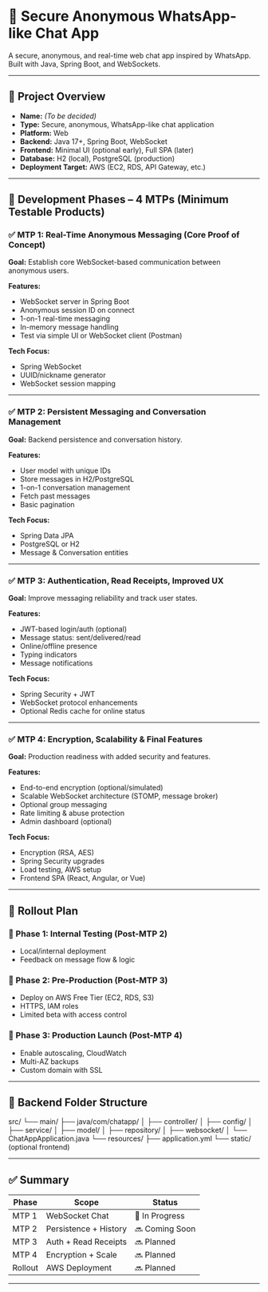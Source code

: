 # 🔐 Secure Anonymous WhatsApp-like Chat App

A secure, anonymous, and real-time web chat app inspired by WhatsApp. Built with Java, Spring Boot, and WebSockets.

---

## 📌 Project Overview

- **Name:** *(To be decided)*
- **Type:** Secure, anonymous, WhatsApp-like chat application
- **Platform:** Web
- **Backend:** Java 17+, Spring Boot, WebSocket
- **Frontend:** Minimal UI (optional early), Full SPA (later)
- **Database:** H2 (local), PostgreSQL (production)
- **Deployment Target:** AWS (EC2, RDS, API Gateway, etc.)

---

## 🚧 Development Phases – 4 MTPs (Minimum Testable Products)

### ✅ MTP 1: Real-Time Anonymous Messaging (Core Proof of Concept)

**Goal:** Establish core WebSocket-based communication between anonymous users.

**Features:**
- WebSocket server in Spring Boot
- Anonymous session ID on connect
- 1-on-1 real-time messaging
- In-memory message handling
- Test via simple UI or WebSocket client (Postman)

**Tech Focus:**
- Spring WebSocket
- UUID/nickname generator
- WebSocket session mapping

---

### ✅ MTP 2: Persistent Messaging and Conversation Management

**Goal:** Backend persistence and conversation history.

**Features:**
- User model with unique IDs
- Store messages in H2/PostgreSQL
- 1-on-1 conversation management
- Fetch past messages
- Basic pagination

**Tech Focus:**
- Spring Data JPA
- PostgreSQL or H2
- Message & Conversation entities

---

### ✅ MTP 3: Authentication, Read Receipts, Improved UX

**Goal:** Improve messaging reliability and track user states.

**Features:**
- JWT-based login/auth (optional)
- Message status: sent/delivered/read
- Online/offline presence
- Typing indicators
- Message notifications

**Tech Focus:**
- Spring Security + JWT
- WebSocket protocol enhancements
- Optional Redis cache for online status

---

### ✅ MTP 4: Encryption, Scalability & Final Features

**Goal:** Production readiness with added security and features.

**Features:**
- End-to-end encryption (optional/simulated)
- Scalable WebSocket architecture (STOMP, message broker)
- Optional group messaging
- Rate limiting & abuse protection
- Admin dashboard (optional)

**Tech Focus:**
- Encryption (RSA, AES)
- Spring Security upgrades
- Load testing, AWS setup
- Frontend SPA (React, Angular, or Vue)

---

## 🚀 Rollout Plan

### 🔹 Phase 1: Internal Testing (Post-MTP 2)
- Local/internal deployment
- Feedback on message flow & logic

### 🔹 Phase 2: Pre-Production (Post-MTP 3)
- Deploy on AWS Free Tier (EC2, RDS, S3)
- HTTPS, IAM roles
- Limited beta with access control

### 🔹 Phase 3: Production Launch (Post-MTP 4)
- Enable autoscaling, CloudWatch
- Multi-AZ backups
- Custom domain with SSL

---

## 📁 Backend Folder Structure

src/
└── main/
├── java/com/chatapp/
│ ├── controller/
│ ├── config/
│ ├── service/
│ ├── model/
│ ├── repository/
│ ├── websocket/
│ └── ChatAppApplication.java
└── resources/
├── application.yml
└── static/ (optional frontend)


---

## ✅ Summary

| Phase     | Scope                     | Status  |
|-----------|---------------------------|---------|
| MTP 1     | WebSocket Chat            | 🚧 In Progress |
| MTP 2     | Persistence + History     | 🔜 Coming Soon |
| MTP 3     | Auth + Read Receipts      | 🔜 Planned |
| MTP 4     | Encryption + Scale        | 🔜 Planned |
| Rollout   | AWS Deployment            | 🔜 Planned |

---
